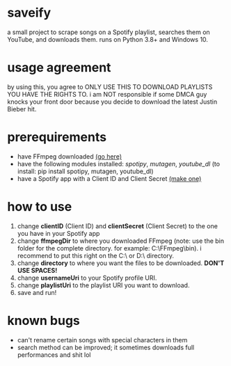 # saveify
a small project to scrape songs on a Spotify playlist, searches them on YouTube, and downloads them. runs on Python 3.8+ and Windows 10.

# usage agreement
by using this, you agree to ONLY USE THIS TO DOWNLOAD PLAYLISTS YOU HAVE THE RIGHTS TO. i am NOT responsible if some DMCA guy knocks your front door because you decide to download the latest Justin Bieber hit.

# prerequirements
- have FFmpeg downloaded [(go here)](https://ffmpeg.org/download.html)
- have the following modules installed: *spotipy*, *mutagen*, *youtube_dl*
(to install: pip install spotipy, mutagen, youtube_dl)
- have a Spotify app with a Client ID and Client Secret [(make one)](https://developer.spotify.com/dashboard/applications)

# how to use
1) change **clientID** (Client ID) and **clientSecret** (Client Secret) to the one you have in your Spotify app
2) change **ffmpegDir** to where you downloaded FFmpeg (note: use the bin folder for the complete directory. for example: C:\FFmpeg\bin). i recommend to put this right on the C:\ or D:\ directory.
3) change **directory** to where you want the files to be downloaded. **DON'T USE SPACES!**
4) change **usernameUri** to your Spotify profile URI.
6) change **playlistUri** to the playlist URI you want to download.
7) save and run!

# known bugs
- can't rename certain songs with special characters in them
- search method can be improved; it sometimes downloads full performances and shit lol
